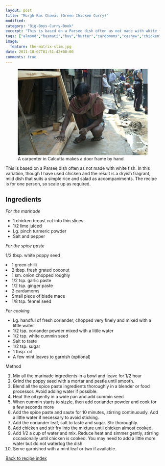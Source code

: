 ```yaml
---
layout: post
title: "Murgh Ras Chawal (Green Chicken Curry)"
modified:
category: "Big-Boys-Curry-Book"
excerpt: "This is based on a Parsee dish often as not made with white fish. In"
tags: ["almond","basmati","bay","butter","cardomoms","cashew","chicken","cinnamon","cloves","cumin","ghee","lamb","mace","nuts","pepper","rice","saffron","turmeric"]
image:
  feature: the-matrix-slim.jpg
date: 2011-10-07T01:51:42+00:00
comments: true
---
```


<figure>
	<a href="/images/bbcb/pict1431.jpg" alt="Carpenter, Calcutta, India" title="Carpenter, Calcutta, India &#169; Ashley Kitson 12/09/2011"><img src="/images/bbcb/pict1431.jpg"/></a>
	<figcaption>A carpenter in Calcutta makes a door frame by hand</figcaption>
</figure>

This is based on a Parsee dish often as not made with white fish. In this variation, though I have used chicken and the result is a dryish fragrant, mild dish that suits a simple rice and salad as accompaniments. The recipe is for one person, so scale up as required.
        
## Ingredients
        
<p><em>For the marinade</em></p><ul><li>1 chicken breast cut into thin slices</li><li>1/2 lime juiced</li><li>Lg. pinch turmeric powder</li><li>Salt and pepper</li></ul><p><em>For the spice paste</em></p><p>1/2 tbsp. white poppy seed</li><li>  1 green chilli</li><li>2 tbsp. fresh grated coconut</li><li>1 sm. onion chopped roughly</li><li>1/2 tsp. garlic paste</li><li>1/2 tsp. ginger paste</li><li>2 cardamoms</li><li>Small piece of blade mace</li><li>1/8 tsp. fennel seed</li></ul><p><em>For cooking</em></p><ul><li>Lg. handful of fresh coriander, chopped very finely and mixed with a little water</li><li>1/2 tsp. coriander powder mixed with a little water</li><li>1/2 tsp. white cummin seed</li><li>Salt to taste</li><li>1/2 tsp. sugar</li><li>1 tbsp. oil</li><li>A few mint leaves to garnish (optional)</li></ul
        
## Method

<ol><li>Mix all the marinade ingredients in a bowl and leave for 1/2 hour</li><li>Grind the poppy seed with a mortar and pestle until smooth.</li><li>Blend all the spice paste ingredients thoroughly in a blender or food processor. Avoid adding water if possible.</li><li>Heat the oil gently in a wide pan and add cummin seed</li><li>When cummin starts to sizzle, then add coriander powder and cook for a few seconds more</li><li>Add the spice paste and saute for 10 minutes, stirring continuously. Add a little water if necessary to avoid sticking.</li><li>Add the coriander leaf, salt to taste and sugar. Stir thoroughly.</li><li>Add chicken and stir fry into the mixture until chicken almost cooked.</li><li>Add 1/2 a cup of water and mix. Reduce heat and simmer gently, stirring  occasionally until chicken is cooked. You may need to add a little more water but do  not waterlog the dish.</li><li>Serve garnished with a mint leaf or two if available.</li></ol>   

<a href="/bbcb">Back to recipe index</a>      